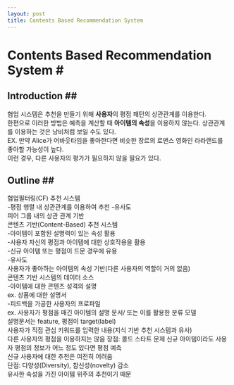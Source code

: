 ```yaml
---
layout: post
title: Contents Based Recommendation System
---
```


# Contents Based Recommendation System #<br/>
## Introduction ##<br/>
협업 시스템은 추천을 만들기 위해 **사용자**의 평점 패턴의 상관관계를 이용한다. <br/>
한편으로 이러한 방법은 예측을 계산할 때 **아이템의 속성**을 이용하지 않는다. 상관관계를 이용하는 것은 낭비처럼 보일 수도 있다.<br/> 
EX. 만약 Alice가 어바웃타임을 좋아한다면 비슷한 장르의 로맨스 영화인 라라랜드를 좋아할 가능성이 높다. <br/>
이런 경우, 다른 사용자의 평가가 필요하지 않을 필요가 있다. <br/>

## Outline ##<br/>
협업필터링(CF) 추천 시스템 <br/>
-평점 행렬 내 상관관계를 이용하여 추천
-유사도<br/>
피어 그룹 내의 상관 관계 기반<br/>
콘텐츠 기반(Content-Based) 추천 시스템 <br/>
-아이템이 포함된 설명력이 있는 속성 활용 <br/>
-사용자 자신의 평점과 아이템에 대한 상호작용을 활용 <br/>
-신규 아이템 또는 평점이 드문 경우에 유용<br/>
-유사도<br/>
사용자가 좋아하는 아이템의 속성 기반(다른 사용자의 역할이 거의 없음)<br/>
콘텐츠 기반 시스템의 데이터 소스 <br/>
-아이템에 대한 콘텐츠 성격의 설명<br/>
ex. 상품에 대한 설명서<br/>
-피드백을 가공한 사용자의 프로파일<br/>
ex. 사용자가 평점을 매긴 아이템의 설명 문서/ 또는 이를 활용한 분류 모델<br/>
설명문서는 feature, 평점이 target(label)<br/>
사용자가 직접 관심 키워드를 입력한 내용(지식 기반 추천 시스템과 유사)<br/>
다른 사용자의 평점을 이용하지는 않음
장점: 콜드 스타트 문제
신규 아이템이라도 사용자 평점의 정보가 어느 정도 있다면 평점 예측<br/>
신규 사용자에 대한 추천은 여전히 어려움<br/>
단점: 다양성(Diversity), 참신성(novelty) 감소 <br/>
유사한 속성을 가진 아이템 위주의 추천이기 때문
